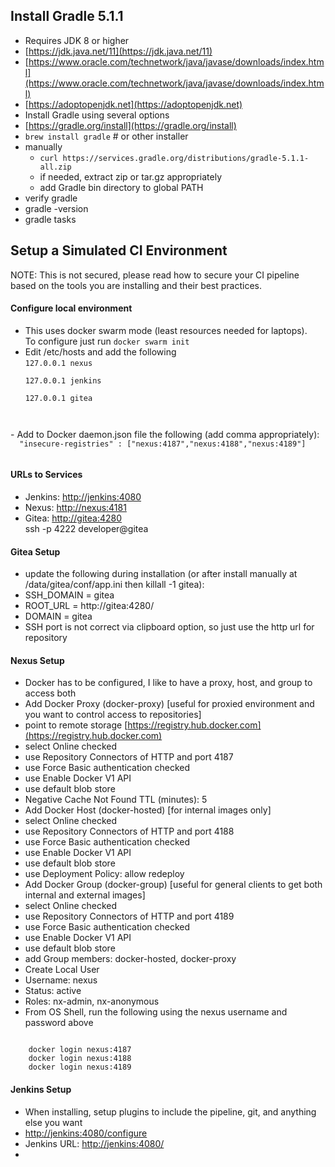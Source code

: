 ## Install Gradle 5.1.1
- Requires JDK 8 or higher
 - [https://jdk.java.net/11](https://jdk.java.net/11)
 - [https://www.oracle.com/technetwork/java/javase/downloads/index.html](https://www.oracle.com/technetwork/java/javase/downloads/index.html)
 - [https://adoptopenjdk.net](https://adoptopenjdk.net)
- Install Gradle using several options
 - [https://gradle.org/install](https://gradle.org/install)
  - `brew install gradle`  # or other installer
  - manually
    - `curl https://services.gradle.org/distributions/gradle-5.1.1-all.zip`
    - if needed, extract zip or tar.gz appropriately
    - add Gradle bin directory to global PATH
 - verify gradle 
  - gradle -version
  - gradle tasks

## Setup a Simulated CI Environment

NOTE:  This is not secured, please read how to secure your CI pipeline based on the tools you are installing and their best practices.

#### Configure local environment
- This uses docker swarm mode (least resources needed for laptops).  
  To configure just run `docker swarm init`
- Edit /etc/hosts and add the following  
<code>127.0.0.1 nexus  
127.0.0.1 jenkins  
127.0.0.1 gitea  
</code>
- Add to Docker daemon.json file the following (add comma appropriately):
 <code>
  "insecure-registries" : ["nexus:4187","nexus:4188","nexus:4189"]
 </code>

#### URLs to Services
- Jenkins: [http://jenkins:4080](http://jenkins:4080)
- Nexus: [http://nexus:4181](http://nexus:4181) 
- Gitea: [http://gitea:4280](http://gitea:4280)  
         ssh -p 4222 developer@gitea 


#### Gitea Setup
- update the following during installation (or after install manually at /data/gitea/conf/app.ini then killall -1 gitea):
 - SSH_DOMAIN       = gitea
 - ROOT_URL         = http://gitea:4280/
 - DOMAIN           = gitea
- SSH port is not correct via clipboard option, so just use the http url for repository

#### Nexus Setup
- Docker has to be configured, I like to have a proxy, host, and group to access both
- Add Docker Proxy (docker-proxy) [useful for proxied environment and you want to control access to repositories]
 - point to remote storage [https://registry.hub.docker.com](https://registry.hub.docker.com)
 - select Online checked
 - use Repository Connectors of HTTP and port 4187
 - use Force Basic authentication checked
 - use Enable Docker V1 API
 - use default blob store
 - Negative Cache Not Found TTL (minutes): 5
- Add Docker Host (docker-hosted) [for internal images only]
 - select Online checked
 - use Repository Connectors of HTTP and port 4188
 - use Force Basic authentication checked
 - use Enable Docker V1 API
 - use default blob store
 - use Deployment Policy:  allow redeploy
- Add Docker Group (docker-group) [useful for general clients to get both internal and external images]
 - select Online checked
 - use Repository Connectors of HTTP and port 4189
 - use Force Basic authentication checked
 - use Enable Docker V1 API
 - use default blob store
 - add Group members:  docker-hosted, docker-proxy
- Create Local User
 - Username: nexus
 - Status: active
 - Roles:  nx-admin, nx-anonymous
- From OS Shell, run the following using the nexus username and password above  
<code>
    docker login nexus:4187
    docker login nexus:4188
    docker login nexus:4189
</code>

#### Jenkins Setup
- When installing, setup plugins to include the pipeline, git, and anything else you want
- [http://jenkins:4080/configure](http://jenkins:4080/configure)
 - Jenkins URL:  [http://jenkins:4080/](http://jenkins:4080/)
- 


